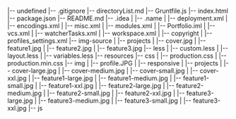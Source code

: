 |-- undefined
    |-- .gitignore
    |-- directoryList.md
    |-- Gruntfile.js
    |-- index.html
    |-- package.json
    |-- README.md
    |-- .idea
    |   |-- .name
    |   |-- deployment.xml
    |   |-- encodings.xml
    |   |-- misc.xml
    |   |-- modules.xml
    |   |-- Portfolio.iml
    |   |-- vcs.xml
    |   |-- watcherTasks.xml
    |   |-- workspace.xml
    |   |-- copyright
    |       |-- profiles_settings.xml
    |-- img-source
    |   |-- projects
    |       |-- cover.jpg
    |       |-- feature1.jpg
    |       |-- feature2.jpg
    |       |-- feature3.jpg
    |-- less
    |   |-- custom.less
    |   |-- layout.less
    |   |-- variables.less
    |-- resources
        |-- css
        |   |-- production.css
        |   |-- production.min.css
        |-- img
        |   |-- profile.JPG
        |   |-- responsive
        |       |-- projects
        |           |-- cover-large.jpg
        |           |-- cover-medium.jpg
        |           |-- cover-small.jpg
        |           |-- cover-xxl.jpg
        |           |-- feature1-large.jpg
        |           |-- feature1-medium.jpg
        |           |-- feature1-small.jpg
        |           |-- feature1-xxl.jpg
        |           |-- feature2-large.jpg
        |           |-- feature2-medium.jpg
        |           |-- feature2-small.jpg
        |           |-- feature2-xxl.jpg
        |           |-- feature3-large.jpg
        |           |-- feature3-medium.jpg
        |           |-- feature3-small.jpg
        |           |-- feature3-xxl.jpg
        |-- js
